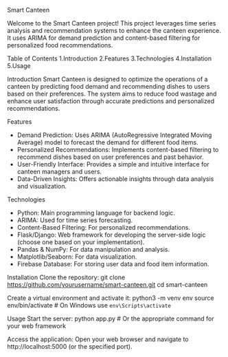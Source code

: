 Smart Canteen

Welcome to the Smart Canteen project! This project leverages time series analysis and recommendation systems to enhance the canteen experience. It uses ARIMA for demand prediction and content-based filtering for personalized food recommendations.

Table of Contents
1.Introduction
2.Features
3.Technologies
4.Installation
5.Usage


Introduction
Smart Canteen is designed to optimize the operations of a canteen by predicting food demand and recommending dishes to users based on their preferences. The system aims to reduce food wastage and enhance user satisfaction through accurate predictions and personalized recommendations.

Features
* Demand Prediction: Uses ARIMA (AutoRegressive Integrated Moving Average) model to forecast the demand for different food items.
* Personalized Recommendations: Implements content-based filtering to recommend dishes based on user preferences and past behavior.
* User-Friendly Interface: Provides a simple and intuitive interface for canteen managers and users.
* Data-Driven Insights: Offers actionable insights through data analysis and visualization.


Technologies
* Python: Main programming language for backend logic.
* ARIMA: Used for time series forecasting.
* Content-Based Filtering: For personalized recommendations.
* Flask/Django: Web framework for developing the server-side logic (choose one based on your implementation).
* Pandas & NumPy: For data manipulation and analysis.
* Matplotlib/Seaborn: For data visualization.
* Firebase Database: For storing user data and food item information.


Installation
Clone the repository:
git clone https://github.com/yourusername/smart-canteen.git
cd smart-canteen

Create a virtual environment and activate it:
python3 -m venv env
source env/bin/activate  # On Windows use `env\Scripts\activate`

Usage
Start the server:
python app.py  # Or the appropriate command for your web framework

Access the application:
Open your web browser and navigate to http://localhost:5000 (or the specified port).

